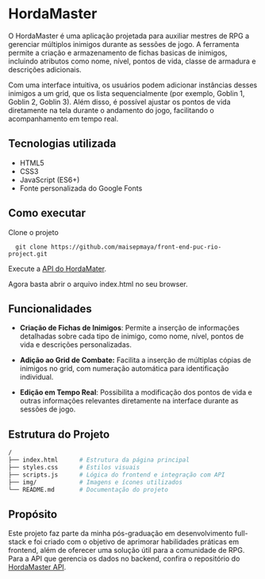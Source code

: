 
# HordaMaster 


O HordaMaster é uma aplicação projetada para auxiliar mestres de RPG a gerenciar múltiplos inimigos durante as sessões de jogo. A ferramenta permite a criação e armazenamento de fichas basicas de inimigos, incluindo atributos como nome, nível, pontos de vida, classe de armadura e descrições adicionais.

Com uma interface intuitiva, os usuários podem adicionar instâncias desses inimigos a um grid, que os lista sequencialmente (por exemplo, Goblin 1, Goblin 2, Goblin 3). Além disso, é possível ajustar os pontos de vida diretamente na tela durante o andamento do jogo, facilitando o acompanhamento em tempo real.


## Tecnologias utilizada

- HTML5
- CSS3
- JavaScript (ES6+)
- Fonte personalizada do Google Fonts



## Como executar
Clone o projeto

```
  git clone https://github.com/maisepmaya/front-end-puc-rio-project.git
```

Execute a [API do HordaMater](https://github.com/maisepmaya/back-end-puc-rio-project.git).


Agora basta abrir o arquivo index.html no seu browser.
## Funcionalidades

-  **Criação de Fichas de Inimigos**: Permite a inserção de informações detalhadas sobre cada tipo de inimigo, como nome, nível, pontos de vida e descrições personalizadas.

- **Adição ao Grid de Combate:** Facilita a inserção de múltiplas cópias de inimigos no grid, com numeração automática para identificação individual.

-  **Edição em Tempo Real**: Possibilita a modificação dos pontos de vida e outras informações relevantes diretamente na interface durante as sessões de jogo.


## Estrutura do Projeto

``` bash
/
├── index.html      # Estrutura da página principal
├── styles.css      # Estilos visuais
├── scripts.js      # Lógica do frontend e integração com API
├── img/            # Imagens e ícones utilizados
└── README.md       # Documentação do projeto
```
## Propósito
Este projeto faz parte da minha pós-graduação em desenvolvimento full-stack e foi criado com o objetivo de aprimorar habilidades práticas em frontend, além de oferecer uma solução útil para a comunidade de RPG. 
Para a API que gerencia os dados no backend, confira o repositório do [HordaMaster API](https://github.com/maisepmaya/back-end-puc-rio-project.git).    

